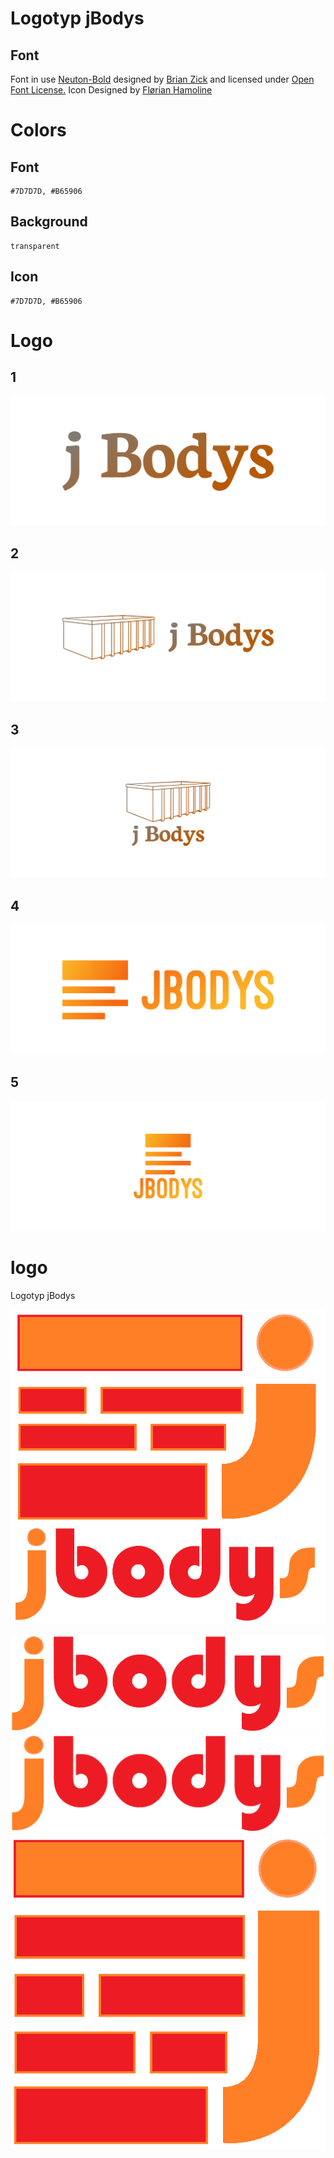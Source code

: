 # Logotyp jBodys


## Font

Font in use <a target="_blank" href="https://fonts.google.com/specimen/Neuton">Neuton-Bold</a> designed by
<a target="_blank" href="https://brianskywalker.deviantart.com/">Brian Zick</a>
and licensed under
<a target="_blank" href="http://scripts.sil.org/cms/scripts/page.php?site_id=nrsi&amp;id=OFL_web">Open Font License.</a>
  Icon Designed by
  <a target="_blank" href="https://thenounproject.com/flrian">Flørian Hamoline</a>

# Colors

## Font

    #7D7D7D, #B65906

## Background
    
    transparent

## Icon

    #7D7D7D, #B65906


# Logo

## 1
![1/cover.png](1/cover.png)

## 2
![2/cover.png](2/cover.png)

## 3
![3/cover.png](3/cover.png)

## 4
![4/cover.png](4/cover.png)

## 5
![4/cover.png](5/cover.png)




# logo
Logotyp jBodys

![jbodys_icon_text.png](jbodys_icon_text.png)

![jbodys_text_700.png](jbodys_text_700.png)
![jbodys_text.png](jbodys_text.png)
![jbodys_icon.png](jbodys_icon.png)

